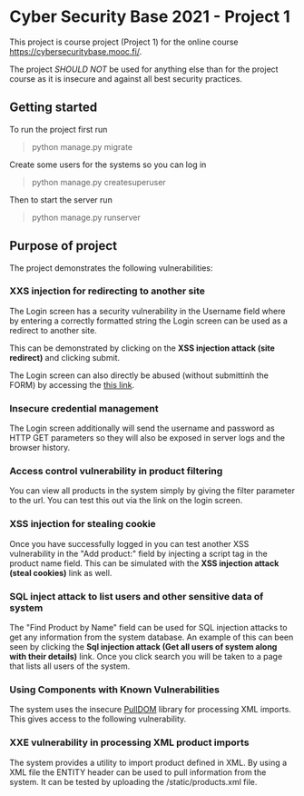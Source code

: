 # Cyber Security Base 2021 - Project 1

This project is course project (Project 1) for the online course https://cybersecuritybase.mooc.fi/.

The project *SHOULD NOT* be used for anything else than for the project course as it is insecure and against all best security practices.

## Getting started

To run the project first run

> python manage.py migrate

Create some users for the systems so you can log in

>python manage.py createsuperuser

Then to start the server run

> python manage.py runserver

## Purpose of project

The project demonstrates the following vulnerabilities:

### XXS injection for redirecting to another site

The Login screen has a security vulnerability in the Username field where by entering a correctly formatted
string the Login screen can be used as a redirect to another site.

This can be demonstrated by clicking on the **XSS injection attack (site redirect)** and clicking submit.

The Login screen can also directly be abused (without submittinh the FORM) by accessing the [this link](http://localhost:8000/login?message=%3Cimg%20src=%22https://www.freepnglogos.com/uploads/hacker-png/hacker-interpol-arrests-suspected-anonymous-hackers-motley-5.png%22%20onload=%22window.location.href=%27http://some.malicious.site.com%27;this.parentNode.removeChild(this);%22/%3E%20not%20found).

### Insecure credential management

The Login screen additionally will send the username and password as HTTP GET parameters so they will also be exposed in server logs and the browser history.

### Access control vulnerability in product filtering

You can view all products in the system simply by giving the filter parameter to the url. You can test this out via the link on the login screen.

### XSS injection for stealing cookie

Once you have successfully logged in you can test another XSS vulnerability in the "Add product:" field by injecting a script tag in the product name field. This can be simulated with the **XSS injection attack (steal cookies)** link as well.

### SQL inject attack to list users and other sensitive data of system

The "Find Product by Name" field can be used for SQL injection attacks to get any information from the system database. An example of this can been seen by clicking the **Sql injection attack (Get all users of system along with their details)** link. Once you click search you will be taken to a page that lists all users of the system.

### Using Components with Known Vulnerabilities

The system uses the insecure [PullDOM](https://docs.python.org/3/library/xml.dom.pulldom.html#module-xml.dom.pulldom) library for processing XML imports. This gives access to the following vulnerability.

### XXE vulnerability in processing XML product imports

The system provides a utility to import product defined in XML. By using a XML file the ENTITY header can be used to pull information from the system. It can be tested by uploading the /static/products.xml file.